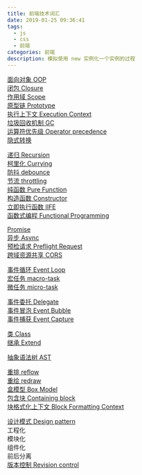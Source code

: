 ```yaml
---
title: 前端技术词汇
date: 2019-01-25 09:36:41
tags: 
  - js
  - css
  - 前端
categories: 前端
description: 模拟使用 new 实例化一个实例的过程
---
```

[面向对象 OOP](./n.面向对象.md)  
[闭包 Closure](./n.闭包.md)  
[作用域 Scope](./n.作用域.md)  
[原型链 Prototype](./n.原型链.md)  
[执行上下文 Execution Context](./n.执行上下文.md)  
[垃圾回收机制 GC](./n.垃圾回收机制.md)  
[运算符优先级 Operator precedence](./n.运算符优先级.md)  
[隐式转换](./n.隐式转换.md)   

[递归 Recursion](./n.递归.md)  
[柯里化 Currying](./n.柯里化.md)  
[防抖 debounce](./n.防抖.md)  
[节流 throttling](./n.节流.md)  
[纯函数 Pure Function](./n.纯函数.md)  
[构造函数 Constructor](./n.构造函数.md)  
[立即执行函数 IIFE](./n.立即执行函数.md)  
[函数式编程 Functional Programming](./n.函数式编程.md)  

[Promise](./n.Promise.md)  
[异步 Async](./n.异步.md)  
[预检请求 Preflight Request](./n.预检请求.md)  
[跨域资源共享 CORS](./n.跨域资源共享.md)   

[事件循环 Event Loop](./n.事件循环.md)  
[宏任务 macro-task](./n.宏任务.md)  
[微任务 micro-task](./n.微任务.md)  

[事件委托 Delegate](./n.事件委托.md)  
[事件冒泡 Event Bubble](./n.事件冒泡.md)  
[事件捕获 Event Capture](./n.事件捕获.md)  

[类 Class](./n.类.md)  
[继承 Extend](./n.继承.md)  

[抽象语法树 AST](./n.抽象语法树.md)   

[重排 reflow](./n.重排.md)  
[重绘 redraw](./n.重绘.md)  
[盒模型 Box Model](./n.盒模型.md)  
[包含块 Containing block](./n.包含块.md)  
[块格式化上下文 Block Formatting Context](./n.块格式化上下文.md)   

[设计模式 Design pattern](./n.设计模式.md)  
工程化  
模块化  
组件化  
前后分离  
[版本控制 Revision control](./n.版本控制.md)  